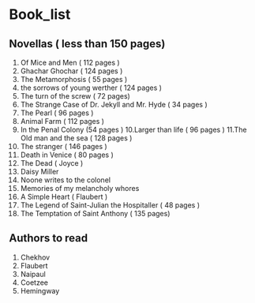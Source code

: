 # Book_list

## Novellas ( less than 150 pages) 

1. Of Mice and Men ( 112 pages ) 
2. Ghachar Ghochar ( 124 pages ) 
3. The Metamorphosis ( 55 pages ) 
4. the sorrows of young werther ( 124 pages ) 
5. The turn of the screw ( 72 pages) 
6. The Strange Case of Dr. Jekyll and Mr. Hyde ( 34 pages ) 
7. The Pearl ( 96 pages ) 
8. Animal Farm ( 112 pages ) 
9. In the Penal Colony (54 pages ) 
10.Larger than life ( 96 pages ) 
11.The Old man and the sea ( 128 pages ) 
12. The stranger ( 146 pages ) 
13. Death in Venice ( 80 pages ) 
14. The Dead ( Joyce ) 
15. Daisy Miller 
16. Noone writes to the colonel 
17. Memories of my melancholy whores 
18. A Simple Heart ( Flaubert ) 
19. The Legend of Saint-Julian the Hospitaller ( 48 pages ) 
20. The Temptation of Saint Anthony ( 135 pages) 

## Authors to read 
1. Chekhov
2. Flaubert 
3. Naipaul 
4. Coetzee 
5. Hemingway
